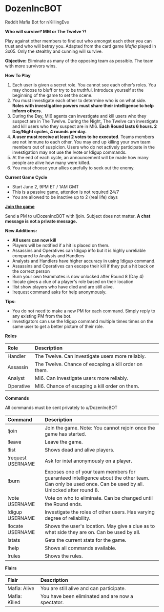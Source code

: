 # DozenIncBOT
Reddit Mafia Bot for r/KillingEve

**Who will survive? MI6 or The Twelve ?!**

Play against other members to find out who amongst each other you can trust and who will betray you. Adapted from the card game *Mafia* played in 3x05. Only the stealthy and cunning will survive.

**Objective:** Eliminate as many of the opposing team as possible. The team with more survivors wins.

**How To Play**

1. Each user is given a secret role. You cannot see each other’s roles. You may choose to bluff or try to be truthful. Introduce yourself at the beginning of the game to set the scene.
2. You must investigate each other to determine who is on what side. **Roles with investigative powers must share their intelligence to help inform others.**
3. During the Day, MI6 agents can investigate and kill users who they suspect are in The Twelve. During the Night, The Twelve can investigate and kill users who they suspect are in MI6. **Each Round lasts 6 hours. 2 Day/Night cycles, 4 rounds per day.**
4. **A user must receive at least 2 votes to be executed**. Teams members are not immune to each other. You may end up killing your own team members out of suspicion. Users who do not actively participate in the investigation may not use the !vote or !digup commands.
5. At the end of each cycle, an announcement will be made how many people are alive how many were killed.
6. You must choose your allies carefully to seek out the enemy.

**Current Game Cycle**

* Start June 2, 9PM ET / 1AM GMT
* This is a passive game, attention is not required 24/7
* You are allowed to be inactive up to 2 (real life) days

[**Join the game**](https://www.reddit.com/message/compose/?to=DozenIncBOT)

Send a PM to u/DozenIncBOT with !join. Subject does not matter. **A chat message is not a private message.**

**New Additions:**

* **All users can now kill**
* Players will be notified if a hit is placed on them.
* Assassins and Operatives can !digup info but it is highly unreliable compared to Analysts and Handlers
* Analysts and Handlers have higher accuracy in using !digup command.
* Assassins and Operatives can escape their kill if they put a hit back on the correct person
* Burn your own teammates is now unlocked after Round 8 (Day 4)
* !locate gives a clue of a player's role based on their location
* !list show players who have died and are still alive.
* !request command asks for help anonymously.

**Tips:**

* You do not need to make a new PM for each command. Simply reply to any existing PM from the bot.
* Investigators can use the !digup command multiple times times on the same user to get a better picture of their role.

**Roles**

|Role|Description|
|:-|:-|
|Handler|The Twelve. Can investigate users more reliably.|
|Assassin|The Twelve. Chance of escaping a kill order on them.|
|Analyst|MI6. Can investigate users more reliably.|
|Operative|MI6. Chance of escaping a kill order on them.|

**Commands**

All commands must be sent privately to u/DozenIncBOT

|Command|Description|
|:-|:-|
|!join|Join the game. Note: You cannot rejoin once the game has started.|
|!leave|Leave the game.|
|!list|Shows dead and alive players.|
|!request USERNAME|Ask for intel anonymously on a player.|
|!burn|Exposes one of your team members for guaranteed intelligence about the other team. Can only be used once. Can be used by all. Unlocked after round 8.|
|!vote USERNAME|Vote on who to eliminate. Can be changed until the Round ends.|
|!digup USERNAME|Investigate the roles of other users. Has varying degree of reliability.|
|!locate USERNAME|Shows the user's location. May give a clue as to what side they are on. Can be used by all.|
|!stats|Gets the current stats for the game.|
|!help|Shows all commands available.|
|!rules|Shows the rules.|

**Flairs**

|Flair|Description|
|:-|:-|
|Mafia: Alive|You are still alive and can participate.|
|Mafia: Killed|You have been eliminated and are now a spectator.|
